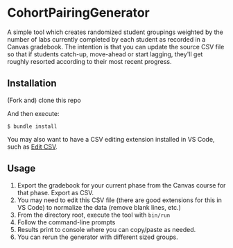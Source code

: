 # CohortPairingGenerator

A simple tool which creates randomized student groupings weighted by the number of labs currently completed by each student as recorded in a Canvas gradebook.  The intention is that you can update the source CSV file so that if students catch-up, move-ahead or start lagging, they'll get roughly resorted according to their most recent progress.

## Installation

(Fork and) clone this repo

And then execute:

    $ bundle install

You may also want to have a CSV editing extension installed in VS Code, such as [Edit CSV](https://marketplace.visualstudio.com/items?itemName=janisdd.vscode-edit-csv).


## Usage

1. Export the gradebook for your current phase from the Canvas course for that phase. Export as CSV.
2. You may need to edit this CSV file (there are good extensions for this in VS Code) to normalize the data (remove blank lines, etc.)
3. From the directory root, execute the tool with `bin/run`
4. Follow the command-line prompts
5. Results print to console where you can copy/paste as needed.
6. You can rerun the generator with different sized groups.

